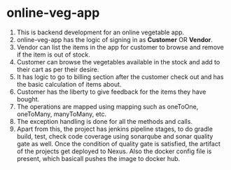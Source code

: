 # online-veg-app
1. This is backend development for an online vegetable app.
2. online-veg-app has the logic of signing in as **Customer** OR **Vendor**.
3. Vendor can list the items in the app for customer to browse and remove if the item is out of stock.
4. Customer can browse the vegetables available in the stock and add to their cart as per their desire.
5. It has logic to go to billing section after the customer check out and has the basic calculation of items about.
6. Customer has the liberty to give feedback for the items they have bought.
7. The operations are mapped using mapping such as oneToOne, oneToMany, manyToMany, etc.
8. The exception handling is done for all the methods and calls.
9. Apart from this, the project has jenkins pipeline stages, to do gradle build, test, check code coverage
   using sonarqube and sonar quality gate as well. Once the condition of quality gate is satisfied, the
   artifact of the projects get deployed to Nexus. Also the docker config file is present, which basicall
   pushes the image to docker hub.
